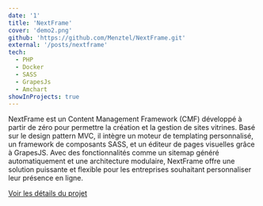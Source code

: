 ```yaml
---
date: '1'
title: 'NextFrame'
cover: 'demo2.png'
github: 'https://github.com/Menztel/NextFrame.git'
external: '/posts/nextframe'
tech:
  - PHP
  - Docker
  - SASS
  - GrapesJs
  - Amchart
showInProjects: true
---
```


NextFrame est un Content Management Framework (CMF) développé à partir de zéro pour permettre la création et la gestion de sites vitrines. Basé sur le design pattern MVC, il intègre un moteur de templating personnalisé, un framework de composants SASS, et un éditeur de pages visuelles grâce à GrapesJS. Avec des fonctionnalités comme un sitemap généré automatiquement et une architecture modulaire, NextFrame offre une solution puissante et flexible pour les entreprises souhaitant personnaliser leur présence en ligne.

[Voir les détails du projet](/posts/nextframe)
